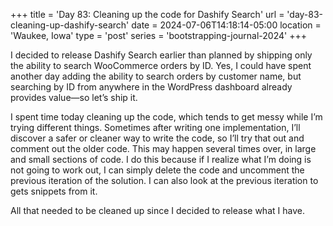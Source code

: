 +++
title = 'Day 83: Cleaning up the code for Dashify Search'
url = 'day-83-cleaning-up-dashify-search'
date = 2024-07-06T14:18:14-05:00
location = 'Waukee, Iowa'
type = 'post'
series = 'bootstrapping-journal-2024'
+++

I decided to release Dashify Search earlier than planned by shipping only the ability to search WooCommerce orders by ID. Yes, I could have spent another day adding the ability to search orders by customer name, but searching by ID from anywhere in the WordPress dashboard already provides value—so let’s ship it.

I spent time today cleaning up the code, which tends to get messy while I’m trying different things. Sometimes after writing one implementation, I’ll discover a safer or cleaner way to write the code, so I’ll try that out and comment out the older code. This may happen several times over, in large and small sections of code. I do this because if I realize what I’m doing is not going to work out, I can simply delete the code and uncomment the previous iteration of the solution. I can also look at the previous iteration to gets snippets from it.

All that needed to be cleaned up since I decided to release what I have.
